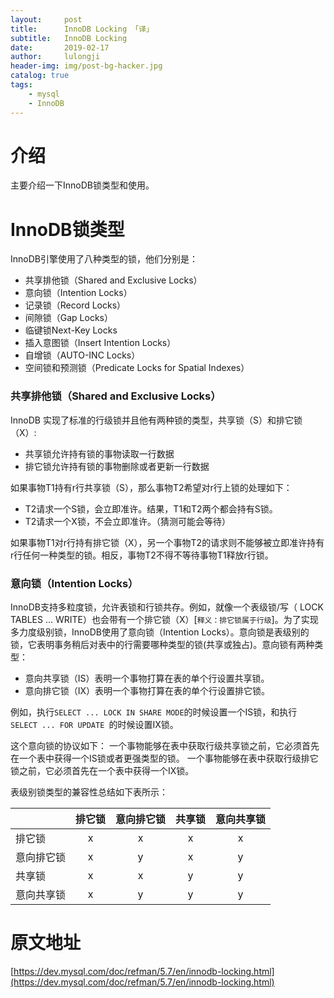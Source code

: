 ```yaml
---
layout:     post
title:      InnoDB Locking 「译」
subtitle:   InnoDB Locking 
date:       2019-02-17
author:     lulongji
header-img: img/post-bg-hacker.jpg
catalog: true
tags:
    - mysql
    - InnoDB
---
```



# 介绍

主要介绍一下InnoDB锁类型和使用。

# InnoDB锁类型

InnoDB引擎使用了八种类型的锁，他们分别是：

- 共享排他锁（Shared and Exclusive Locks）
- 意向锁（Intention Locks）
- 记录锁（Record Locks）
- 间隙锁（Gap Locks）
- 临键锁Next-Key Locks
- 插入意图锁（Insert Intention Locks）
- 自增锁（AUTO-INC Locks）
- 空间锁和预测锁（Predicate Locks for Spatial Indexes）


### 共享排他锁（Shared and Exclusive Locks）
InnoDB 实现了标准的行级锁并且他有两种锁的类型，共享锁（S）和排它锁（X）:

- 共享锁允许持有锁的事物读取一行数据
- 排它锁允许持有锁的事物删除或者更新一行数据

如果事物T1持有r行共享锁（S），那么事物T2希望对r行上锁的处理如下：

- T2请求一个S锁，会立即准许。结果，T1和T2两个都会持有S锁。
- T2请求一个X锁，不会立即准许。（猜测可能会等待）

如果事物T1对r行持有排它锁（X），另一个事物T2的请求则不能够被立即准许持有r行任何一种类型的锁。相反，事物T2不得不等待事物T1释放r行锁。


### 意向锁（Intention Locks）

InnoDB支持多粒度锁，允许表锁和行锁共存。例如，就像一个表级锁/写（ LOCK TABLES ... WRITE）也会带有一个排它锁（X）[```释义：排它锁属于行级```]。为了实现多力度级别锁，InnoDB使用了意向锁（Intention Locks）。意向锁是表级别的锁，它表明事务稍后对表中的行需要哪种类型的锁(共享或独占)。意向锁有两种类型：

- 意向共享锁（IS）表明一个事物打算在表的单个行设置共享锁。
- 意向排它锁（IX）表明一个事物打算在表的单个行设置排它锁。

例如，执行```SELECT ... LOCK IN SHARE MODE```的时候设置一个IS锁，和执行 ```SELECT ... FOR UPDATE ```的时候设置IX锁。

这个意向锁的协议如下：
一个事物能够在表中获取行级共享锁之前，它必须首先在一个表中获得一个IS锁或者更强类型的锁。
一个事物能够在表中获取行级排它锁之前，它必须首先在一个表中获得一个IX锁。

表级别锁类型的兼容性总结如下表所示：

||排它锁|意向排它锁|共享锁|意向共享锁|
---|:--:|:--:|:--:|:--:|
|排它锁|x|x|x|x|
|意向排它锁|x|y|x|y|
|共享锁|x|x|y|y|
|意向共享锁|x|y|y|y|






# 原文地址

[https://dev.mysql.com/doc/refman/5.7/en/innodb-locking.html](https://dev.mysql.com/doc/refman/5.7/en/innodb-locking.html)